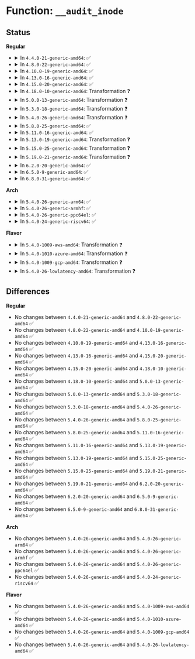 # Function: <code>__audit_inode</code>

## Status
<b>Regular</b>
<ul>
<li>
<details>
<summary>In <code>4.4.0-21-generic-amd64</code>: ✅</summary>

```c
void __audit_inode(struct filename * name, const struct dentry * dentry, unsigned int flags)
```

```json
{
  "name": "__audit_inode",
  "collision_type": "Unique Global",
  "inline_type": "No",
  "funcs": [
    {
      "addr": 18446744071580060208,
      "name": "__audit_inode",
      "external": true,
      "loc": "kernel/auditsc.c:1753",
      "file": "kernel/auditsc.c",
      "inline": "seen, unknown",
      "caller_inline": [],
      "caller_func": [
        "kernel/auditsc.c:__audit_file",
        "fs/namei.c:path_openat",
        "fs/namei.c:path_openat",
        "fs/namei.c:path_openat",
        "fs/namei.c:path_openat",
        "fs/namei.c:path_openat",
        "fs/namei.c:filename_parentat",
        "fs/namei.c:filename_lookup",
        "fs/namei.c:filename_mountpoint",
        "ipc/mqueue.c:SyS_mq_open",
        "ipc/mqueue.c:SyS_mq_open",
        "ipc/mqueue.c:SyS_mq_open",
        "ipc/mqueue.c:SyS_mq_unlink"
      ]
    }
  ],
  "symbols": [
    {
      "addr": 18446744071580060208,
      "name": "__audit_inode",
      "section": ".text",
      "bind": "STB_GLOBAL",
      "size": 789
    }
  ]
}
```
</details>
</li>
<li>
<details>
<summary>In <code>4.8.0-22-generic-amd64</code>: ✅</summary>

```c
void __audit_inode(struct filename * name, const struct dentry * dentry, unsigned int flags)
```

```json
{
  "name": "__audit_inode",
  "collision_type": "Unique Global",
  "inline_type": "No",
  "funcs": [
    {
      "addr": 18446744071580093376,
      "name": "__audit_inode",
      "external": true,
      "loc": "kernel/auditsc.c:1752",
      "file": "kernel/auditsc.c",
      "inline": "seen, unknown",
      "caller_inline": [],
      "caller_func": [
        "kernel/auditsc.c:__audit_file",
        "fs/namei.c:path_openat",
        "fs/namei.c:path_openat",
        "fs/namei.c:path_openat",
        "fs/namei.c:path_openat",
        "fs/namei.c:path_openat",
        "fs/namei.c:path_openat",
        "fs/namei.c:filename_mountpoint",
        "fs/namei.c:filename_parentat",
        "fs/namei.c:filename_lookup",
        "ipc/mqueue.c:SyS_mq_unlink",
        "ipc/mqueue.c:SyS_mq_open",
        "ipc/mqueue.c:SyS_mq_open",
        "ipc/mqueue.c:SyS_mq_open"
      ]
    }
  ],
  "symbols": [
    {
      "addr": 18446744071580093376,
      "name": "__audit_inode",
      "section": ".text",
      "bind": "STB_GLOBAL",
      "size": 793
    }
  ]
}
```
</details>
</li>
<li>
<details>
<summary>In <code>4.10.0-19-generic-amd64</code>: ✅</summary>

```c
void __audit_inode(struct filename * name, const struct dentry * dentry, unsigned int flags)
```

```json
{
  "name": "__audit_inode",
  "collision_type": "Unique Global",
  "inline_type": "No",
  "funcs": [
    {
      "addr": 18446744071580133680,
      "name": "__audit_inode",
      "external": true,
      "loc": "kernel/auditsc.c:1757",
      "file": "kernel/auditsc.c",
      "inline": "seen, unknown",
      "caller_inline": [],
      "caller_func": [
        "kernel/auditsc.c:__audit_file",
        "fs/namei.c:path_openat",
        "fs/namei.c:path_openat",
        "fs/namei.c:path_openat",
        "fs/namei.c:path_openat",
        "fs/namei.c:path_openat",
        "fs/namei.c:path_openat",
        "fs/namei.c:filename_mountpoint",
        "fs/namei.c:filename_parentat",
        "fs/namei.c:filename_lookup",
        "ipc/mqueue.c:SyS_mq_unlink",
        "ipc/mqueue.c:SyS_mq_open",
        "ipc/mqueue.c:SyS_mq_open",
        "ipc/mqueue.c:SyS_mq_open"
      ]
    }
  ],
  "symbols": [
    {
      "addr": 18446744071580133680,
      "name": "__audit_inode",
      "section": ".text",
      "bind": "STB_GLOBAL",
      "size": 793
    }
  ]
}
```
</details>
</li>
<li>
<details>
<summary>In <code>4.13.0-16-generic-amd64</code>: ✅</summary>

```c
void __audit_inode(struct filename * name, const struct dentry * dentry, unsigned int flags)
```

```json
{
  "name": "__audit_inode",
  "collision_type": "Unique Global",
  "inline_type": "No",
  "funcs": [
    {
      "addr": 18446744071580139376,
      "name": "__audit_inode",
      "external": true,
      "loc": "kernel/auditsc.c:1766",
      "file": "kernel/auditsc.c",
      "inline": "seen, unknown",
      "caller_inline": [],
      "caller_func": [
        "kernel/auditsc.c:__audit_file",
        "fs/namei.c:path_openat",
        "fs/namei.c:path_openat",
        "fs/namei.c:path_openat",
        "fs/namei.c:path_openat",
        "fs/namei.c:path_openat",
        "fs/namei.c:path_openat",
        "fs/namei.c:filename_mountpoint",
        "fs/namei.c:filename_parentat",
        "fs/namei.c:filename_lookup",
        "ipc/mqueue.c:SyS_mq_unlink",
        "ipc/mqueue.c:do_mq_open",
        "ipc/mqueue.c:do_mq_open",
        "ipc/mqueue.c:do_mq_open"
      ]
    }
  ],
  "symbols": [
    {
      "addr": 18446744071580139376,
      "name": "__audit_inode",
      "section": ".text",
      "bind": "STB_GLOBAL",
      "size": 737
    }
  ]
}
```
</details>
</li>
<li>
<details>
<summary>In <code>4.15.0-20-generic-amd64</code>: ✅</summary>

```c
void __audit_inode(struct filename * name, const struct dentry * dentry, unsigned int flags)
```

```json
{
  "name": "__audit_inode",
  "collision_type": "Unique Global",
  "inline_type": "No",
  "funcs": [
    {
      "addr": 18446744071580191984,
      "name": "__audit_inode",
      "external": true,
      "loc": "kernel/auditsc.c:1766",
      "file": "kernel/auditsc.c",
      "inline": "seen, unknown",
      "caller_inline": [],
      "caller_func": [
        "kernel/auditsc.c:__audit_file",
        "fs/namei.c:path_openat",
        "fs/namei.c:path_openat",
        "fs/namei.c:path_openat",
        "fs/namei.c:path_openat",
        "fs/namei.c:path_openat",
        "fs/namei.c:path_openat",
        "fs/namei.c:filename_mountpoint",
        "fs/namei.c:filename_parentat",
        "fs/namei.c:filename_lookup",
        "ipc/mqueue.c:SyS_mq_unlink",
        "ipc/mqueue.c:do_mq_open",
        "ipc/mqueue.c:do_mq_open",
        "ipc/mqueue.c:do_mq_open"
      ]
    }
  ],
  "symbols": [
    {
      "addr": 18446744071580191984,
      "name": "__audit_inode",
      "section": ".text",
      "bind": "STB_GLOBAL",
      "size": 737
    }
  ]
}
```
</details>
</li>
<li>
<details>
<summary>In <code>4.18.0-10-generic-amd64</code>: Transformation ❓</summary>

```c
void __audit_inode(struct filename * name, const struct dentry * dentry, unsigned int flags)
```

```json
{
  "name": "__audit_inode",
  "collision_type": "Unique Global",
  "inline_type": "No",
  "funcs": [
    {
      "addr": 0,
      "name": "__audit_inode",
      "external": true,
      "loc": "kernel/auditsc.c:1773",
      "file": "kernel/auditsc.c",
      "inline": "seen, unknown",
      "caller_inline": [],
      "caller_func": [
        "kernel/auditsc.c:__audit_file",
        "fs/namei.c:path_openat",
        "fs/namei.c:path_openat",
        "fs/namei.c:path_openat",
        "fs/namei.c:path_openat",
        "fs/namei.c:path_openat",
        "fs/namei.c:path_openat",
        "fs/namei.c:trailing_symlink",
        "ipc/mqueue.c:__ia32_sys_mq_unlink",
        "ipc/mqueue.c:__x64_sys_mq_unlink",
        "ipc/mqueue.c:do_mq_open",
        "ipc/mqueue.c:do_mq_open"
      ]
    }
  ],
  "symbols": [
    {
      "addr": 18446744071580256080,
      "name": "__audit_inode.cold.20",
      "section": ".text",
      "bind": "STB_LOCAL",
      "size": 59
    },
    {
      "addr": 18446744071580251840,
      "name": "__audit_inode",
      "section": ".text",
      "bind": "STB_GLOBAL",
      "size": 694
    }
  ]
}
```
</details>
</li>
<li>
<details>
<summary>In <code>5.0.0-13-generic-amd64</code>: Transformation ❓</summary>

```c
void __audit_inode(struct filename * name, const struct dentry * dentry, unsigned int flags)
```

```json
{
  "name": "__audit_inode",
  "collision_type": "Unique Global",
  "inline_type": "No",
  "funcs": [
    {
      "addr": 0,
      "name": "__audit_inode",
      "external": true,
      "loc": "kernel/auditsc.c:1759",
      "file": "kernel/auditsc.c",
      "inline": "seen, unknown",
      "caller_inline": [],
      "caller_func": [
        "kernel/auditsc.c:__audit_file",
        "fs/namei.c:path_openat",
        "fs/namei.c:path_openat",
        "fs/namei.c:path_openat",
        "fs/namei.c:path_openat",
        "fs/namei.c:path_openat",
        "fs/namei.c:path_openat",
        "fs/namei.c:trailing_symlink",
        "ipc/mqueue.c:__ia32_sys_mq_unlink",
        "ipc/mqueue.c:__x64_sys_mq_unlink",
        "ipc/mqueue.c:do_mq_open",
        "ipc/mqueue.c:do_mq_open"
      ]
    }
  ],
  "symbols": [
    {
      "addr": 18446744071580309311,
      "name": "__audit_inode.cold.22",
      "section": ".text",
      "bind": "STB_LOCAL",
      "size": 59
    },
    {
      "addr": 18446744071580305088,
      "name": "__audit_inode",
      "section": ".text",
      "bind": "STB_GLOBAL",
      "size": 694
    }
  ]
}
```
</details>
</li>
<li>
<details>
<summary>In <code>5.3.0-18-generic-amd64</code>: Transformation ❓</summary>

```c
void __audit_inode(struct filename * name, const struct dentry * dentry, unsigned int flags)
```

```json
{
  "name": "__audit_inode",
  "collision_type": "Unique Global",
  "inline_type": "No",
  "funcs": [
    {
      "addr": 0,
      "name": "__audit_inode",
      "external": true,
      "loc": "kernel/auditsc.c:1944",
      "file": "kernel/auditsc.c",
      "inline": "seen, unknown",
      "caller_inline": [],
      "caller_func": [
        "kernel/auditsc.c:__audit_file",
        "fs/namei.c:path_openat",
        "fs/namei.c:path_openat",
        "fs/namei.c:do_last",
        "fs/namei.c:do_last",
        "fs/namei.c:do_last",
        "fs/namei.c:do_last",
        "fs/namei.c:filename_mountpoint",
        "fs/namei.c:filename_lookup",
        "fs/namei.c:trailing_symlink",
        "ipc/mqueue.c:__ia32_sys_mq_unlink",
        "ipc/mqueue.c:__x64_sys_mq_unlink",
        "ipc/mqueue.c:do_mq_open",
        "ipc/mqueue.c:do_mq_open"
      ]
    }
  ],
  "symbols": [
    {
      "addr": 18446744071580361376,
      "name": "__audit_inode.cold",
      "section": ".text",
      "bind": "STB_LOCAL",
      "size": 59
    },
    {
      "addr": 18446744071580357424,
      "name": "__audit_inode",
      "section": ".text",
      "bind": "STB_GLOBAL",
      "size": 807
    }
  ]
}
```
</details>
</li>
<li>
<details>
<summary>In <code>5.4.0-26-generic-amd64</code>: Transformation ❓</summary>

```c
void __audit_inode(struct filename * name, const struct dentry * dentry, unsigned int flags)
```

```json
{
  "name": "__audit_inode",
  "collision_type": "Unique Global",
  "inline_type": "No",
  "funcs": [
    {
      "addr": 0,
      "name": "__audit_inode",
      "external": true,
      "loc": "kernel/auditsc.c:1944",
      "file": "kernel/auditsc.c",
      "inline": "seen, unknown",
      "caller_inline": [],
      "caller_func": [
        "kernel/auditsc.c:__audit_file",
        "fs/namei.c:path_openat",
        "fs/namei.c:path_openat",
        "fs/namei.c:do_last",
        "fs/namei.c:do_last",
        "fs/namei.c:do_last",
        "fs/namei.c:do_last",
        "fs/namei.c:filename_mountpoint",
        "fs/namei.c:filename_lookup",
        "fs/namei.c:trailing_symlink",
        "ipc/mqueue.c:__ia32_sys_mq_unlink",
        "ipc/mqueue.c:__x64_sys_mq_unlink",
        "ipc/mqueue.c:do_mq_open",
        "ipc/mqueue.c:do_mq_open"
      ]
    }
  ],
  "symbols": [
    {
      "addr": 18446744071580410192,
      "name": "__audit_inode.cold",
      "section": ".text",
      "bind": "STB_LOCAL",
      "size": 59
    },
    {
      "addr": 18446744071580406192,
      "name": "__audit_inode",
      "section": ".text",
      "bind": "STB_GLOBAL",
      "size": 807
    }
  ]
}
```
</details>
</li>
<li>
<details>
<summary>In <code>5.8.0-25-generic-amd64</code>: ✅</summary>

```c
void __audit_inode(struct filename * name, const struct dentry * dentry, unsigned int flags)
```

```json
{
  "name": "__audit_inode",
  "collision_type": "Unique Global",
  "inline_type": "No",
  "funcs": [
    {
      "addr": 18446744071580484880,
      "name": "__audit_inode",
      "external": true,
      "loc": "kernel/auditsc.c:1975",
      "file": "kernel/auditsc.c",
      "inline": "seen, unknown",
      "caller_inline": [],
      "caller_func": [
        "kernel/auditsc.c:__audit_file",
        "fs/namei.c:path_openat",
        "fs/namei.c:do_tmpfile",
        "fs/namei.c:do_open",
        "fs/namei.c:open_last_lookups",
        "fs/namei.c:filename_parentat",
        "fs/namei.c:filename_lookup",
        "fs/namei.c:pick_link",
        "ipc/mqueue.c:__do_sys_mq_unlink",
        "ipc/mqueue.c:do_mq_open",
        "ipc/mqueue.c:do_mq_open"
      ]
    }
  ],
  "symbols": [
    {
      "addr": 18446744071580484880,
      "name": "__audit_inode",
      "section": ".text",
      "bind": "STB_GLOBAL",
      "size": 535
    }
  ]
}
```
</details>
</li>
<li>
<details>
<summary>In <code>5.11.0-16-generic-amd64</code>: ✅</summary>

```c
void __audit_inode(struct filename * name, const struct dentry * dentry, unsigned int flags)
```

```json
{
  "name": "__audit_inode",
  "collision_type": "Unique Global",
  "inline_type": "No",
  "funcs": [
    {
      "addr": 18446744071580473136,
      "name": "__audit_inode",
      "external": true,
      "loc": "kernel/auditsc.c:1992",
      "file": "kernel/auditsc.c",
      "inline": "seen, unknown",
      "caller_inline": [],
      "caller_func": [
        "kernel/auditsc.c:__audit_file",
        "fs/namei.c:path_openat",
        "fs/namei.c:do_tmpfile",
        "fs/namei.c:do_open",
        "fs/namei.c:open_last_lookups",
        "fs/namei.c:filename_parentat",
        "fs/namei.c:filename_lookup",
        "fs/namei.c:pick_link",
        "ipc/mqueue.c:__do_sys_mq_unlink",
        "ipc/mqueue.c:do_mq_open",
        "ipc/mqueue.c:do_mq_open"
      ]
    }
  ],
  "symbols": [
    {
      "addr": 18446744071580473136,
      "name": "__audit_inode",
      "section": ".text",
      "bind": "STB_GLOBAL",
      "size": 540
    }
  ]
}
```
</details>
</li>
<li>
<details>
<summary>In <code>5.13.0-19-generic-amd64</code>: Transformation ❓</summary>

```c
void __audit_inode(struct filename * name, const struct dentry * dentry, unsigned int flags)
```

```json
{
  "name": "__audit_inode",
  "collision_type": "Unique Global",
  "inline_type": "No",
  "funcs": [
    {
      "addr": 0,
      "name": "__audit_inode",
      "external": true,
      "loc": "kernel/auditsc.c:1989",
      "file": "kernel/auditsc.c",
      "inline": "seen, unknown",
      "caller_inline": [],
      "caller_func": [
        "kernel/auditsc.c:__audit_file",
        "fs/namei.c:path_openat",
        "fs/namei.c:path_openat",
        "fs/namei.c:do_open",
        "fs/namei.c:open_last_lookups",
        "fs/namei.c:filename_parentat",
        "fs/namei.c:filename_lookup",
        "fs/namei.c:pick_link",
        "ipc/mqueue.c:__do_sys_mq_unlink",
        "ipc/mqueue.c:do_mq_open",
        "ipc/mqueue.c:do_mq_open"
      ]
    }
  ],
  "symbols": [
    {
      "addr": 18446744071591258152,
      "name": "__audit_inode.cold",
      "section": ".text",
      "bind": "STB_LOCAL",
      "size": 59
    },
    {
      "addr": 18446744071580476784,
      "name": "__audit_inode",
      "section": ".text",
      "bind": "STB_GLOBAL",
      "size": 835
    }
  ]
}
```
</details>
</li>
<li>
<details>
<summary>In <code>5.15.0-25-generic-amd64</code>: Transformation ❓</summary>

```c
void __audit_inode(struct filename * name, const struct dentry * dentry, unsigned int flags)
```

```json
{
  "name": "__audit_inode",
  "collision_type": "Unique Global",
  "inline_type": "No",
  "funcs": [
    {
      "addr": 0,
      "name": "__audit_inode",
      "external": true,
      "loc": "kernel/auditsc.c:2002",
      "file": "kernel/auditsc.c",
      "inline": "seen, unknown",
      "caller_inline": [],
      "caller_func": [
        "kernel/auditsc.c:__audit_file",
        "fs/namei.c:path_openat",
        "fs/namei.c:path_openat",
        "fs/namei.c:do_open",
        "fs/namei.c:open_last_lookups",
        "fs/namei.c:filename_parentat",
        "fs/namei.c:filename_lookup",
        "fs/namei.c:pick_link",
        "ipc/mqueue.c:__do_sys_mq_unlink",
        "ipc/mqueue.c:do_mq_open",
        "ipc/mqueue.c:do_mq_open"
      ]
    }
  ],
  "symbols": [
    {
      "addr": 18446744071592162970,
      "name": "__audit_inode.cold",
      "section": ".text",
      "bind": "STB_LOCAL",
      "size": 59
    },
    {
      "addr": 18446744071580644224,
      "name": "__audit_inode",
      "section": ".text",
      "bind": "STB_GLOBAL",
      "size": 835
    }
  ]
}
```
</details>
</li>
<li>
<details>
<summary>In <code>5.19.0-21-generic-amd64</code>: Transformation ❓</summary>

```c
void __audit_inode(struct filename * name, const struct dentry * dentry, unsigned int flags)
```

```json
{
  "name": "__audit_inode",
  "collision_type": "Unique Global",
  "inline_type": "No",
  "funcs": [
    {
      "addr": 0,
      "name": "__audit_inode",
      "external": true,
      "loc": "kernel/auditsc.c:2293",
      "file": "kernel/auditsc.c",
      "inline": "seen, unknown",
      "caller_inline": [],
      "caller_func": [
        "kernel/auditsc.c:__audit_file",
        "fs/namei.c:path_openat",
        "fs/namei.c:path_openat",
        "fs/namei.c:do_open",
        "fs/namei.c:open_last_lookups",
        "fs/namei.c:filename_parentat",
        "fs/namei.c:filename_lookup",
        "fs/namei.c:pick_link",
        "ipc/mqueue.c:__do_sys_mq_unlink",
        "ipc/mqueue.c:do_mq_open",
        "ipc/mqueue.c:do_mq_open"
      ]
    }
  ],
  "symbols": [
    {
      "addr": 18446744071593936007,
      "name": "__audit_inode.cold",
      "section": ".text",
      "bind": "STB_LOCAL",
      "size": 59
    },
    {
      "addr": 18446744071580852448,
      "name": "__audit_inode",
      "section": ".text",
      "bind": "STB_GLOBAL",
      "size": 965
    }
  ]
}
```
</details>
</li>
<li>
<details>
<summary>In <code>6.2.0-20-generic-amd64</code>: ✅</summary>

```c
void __audit_inode(struct filename * name, const struct dentry * dentry, unsigned int flags)
```

```json
{
  "name": "__audit_inode",
  "collision_type": "Unique Global",
  "inline_type": "No",
  "funcs": [
    {
      "addr": 18446744071581139648,
      "name": "__audit_inode",
      "external": true,
      "loc": "kernel/auditsc.c:2271",
      "file": "kernel/auditsc.c",
      "inline": "seen, unknown",
      "caller_inline": [],
      "caller_func": [
        "kernel/auditsc.c:__audit_file",
        "fs/namei.c:path_openat",
        "fs/namei.c:path_openat",
        "fs/namei.c:do_open",
        "fs/namei.c:open_last_lookups",
        "fs/namei.c:filename_parentat",
        "fs/namei.c:filename_lookup",
        "fs/namei.c:pick_link",
        "ipc/mqueue.c:__do_sys_mq_unlink",
        "ipc/mqueue.c:do_mq_open",
        "ipc/mqueue.c:do_mq_open"
      ]
    }
  ],
  "symbols": [
    {
      "addr": 18446744071581139648,
      "name": "__audit_inode",
      "section": ".text",
      "bind": "STB_GLOBAL",
      "size": 1021
    }
  ]
}
```
</details>
</li>
<li>
<details>
<summary>In <code>6.5.0-9-generic-amd64</code>: ✅</summary>

```c
void __audit_inode(struct filename * name, const struct dentry * dentry, unsigned int flags)
```

```json
{
  "name": "__audit_inode",
  "collision_type": "Unique Global",
  "inline_type": "No",
  "funcs": [
    {
      "addr": 18446744071581232560,
      "name": "__audit_inode",
      "external": true,
      "loc": "kernel/auditsc.c:2268",
      "file": "kernel/auditsc.c",
      "inline": "seen, unknown",
      "caller_inline": [],
      "caller_func": [
        "kernel/auditsc.c:__audit_file",
        "fs/namei.c:path_openat",
        "fs/namei.c:path_openat",
        "fs/namei.c:do_open",
        "fs/namei.c:open_last_lookups",
        "fs/namei.c:__filename_parentat",
        "fs/namei.c:filename_lookup",
        "fs/namei.c:pick_link",
        "ipc/mqueue.c:__do_sys_mq_unlink",
        "ipc/mqueue.c:do_mq_open",
        "ipc/mqueue.c:do_mq_open"
      ]
    }
  ],
  "symbols": [
    {
      "addr": 18446744071581232560,
      "name": "__audit_inode",
      "section": ".text",
      "bind": "STB_GLOBAL",
      "size": 1137
    }
  ]
}
```
</details>
</li>
<li>
<details>
<summary>In <code>6.8.0-31-generic-amd64</code>: ✅</summary>

```c
void __audit_inode(struct filename * name, const struct dentry * dentry, unsigned int flags)
```

```json
{
  "name": "__audit_inode",
  "collision_type": "Unique Global",
  "inline_type": "No",
  "funcs": [
    {
      "addr": 18446744071581338720,
      "name": "__audit_inode",
      "external": true,
      "loc": "kernel/auditsc.c:2263",
      "file": "kernel/auditsc.c",
      "inline": "seen, unknown",
      "caller_inline": [],
      "caller_func": [
        "kernel/auditsc.c:__audit_file",
        "fs/namei.c:path_openat",
        "fs/namei.c:path_openat",
        "fs/namei.c:do_open",
        "fs/namei.c:open_last_lookups",
        "fs/namei.c:__filename_parentat",
        "fs/namei.c:filename_lookup",
        "fs/namei.c:pick_link",
        "ipc/mqueue.c:__do_sys_mq_unlink",
        "ipc/mqueue.c:do_mq_open",
        "ipc/mqueue.c:do_mq_open"
      ]
    }
  ],
  "symbols": [
    {
      "addr": 18446744071581338720,
      "name": "__audit_inode",
      "section": ".text",
      "bind": "STB_GLOBAL",
      "size": 1083
    }
  ]
}
```
</details>
</li>
</ul>
<b>Arch</b>
<ul>
<li>
<details>
<summary>In <code>5.4.0-26-generic-arm64</code>: ✅</summary>

```c
void __audit_inode(struct filename * name, const struct dentry * dentry, unsigned int flags)
```

```json
{
  "name": "__audit_inode",
  "collision_type": "Unique Global",
  "inline_type": "No",
  "funcs": [
    {
      "addr": 18446603336491671576,
      "name": "__audit_inode",
      "external": true,
      "loc": "kernel/auditsc.c:1944",
      "file": "kernel/auditsc.c",
      "inline": "seen, unknown",
      "caller_inline": [],
      "caller_func": [
        "kernel/auditsc.c:__audit_file",
        "fs/namei.c:path_openat",
        "fs/namei.c:path_openat",
        "fs/namei.c:do_last",
        "fs/namei.c:do_last",
        "fs/namei.c:do_last",
        "fs/namei.c:do_last",
        "fs/namei.c:filename_mountpoint",
        "fs/namei.c:filename_lookup",
        "fs/namei.c:trailing_symlink",
        "ipc/mqueue.c:__arm64_sys_mq_unlink",
        "ipc/mqueue.c:do_mq_open",
        "ipc/mqueue.c:do_mq_open"
      ]
    }
  ],
  "symbols": [
    {
      "addr": 18446603336491671576,
      "name": "__audit_inode",
      "section": ".text",
      "bind": "STB_GLOBAL",
      "size": 920
    }
  ]
}
```
</details>
</li>
<li>
<details>
<summary>In <code>5.4.0-26-generic-armhf</code>: ✅</summary>

```c
void __audit_inode(struct filename * name, const struct dentry * dentry, unsigned int flags)
```

```json
{
  "name": "__audit_inode",
  "collision_type": "Unique Global",
  "inline_type": "No",
  "funcs": [
    {
      "addr": 3225625836,
      "name": "__audit_inode",
      "external": true,
      "loc": "kernel/auditsc.c:1944",
      "file": "kernel/auditsc.c",
      "inline": "seen, unknown",
      "caller_inline": [],
      "caller_func": [
        "kernel/auditsc.c:__audit_file",
        "fs/namei.c:path_openat",
        "fs/namei.c:path_openat",
        "fs/namei.c:do_last",
        "fs/namei.c:do_last",
        "fs/namei.c:do_last",
        "fs/namei.c:do_last",
        "fs/namei.c:filename_mountpoint",
        "fs/namei.c:filename_parentat",
        "fs/namei.c:filename_lookup",
        "fs/namei.c:trailing_symlink",
        "ipc/mqueue.c:__se_sys_mq_unlink",
        "ipc/mqueue.c:__se_sys_mq_open",
        "ipc/mqueue.c:__se_sys_mq_open"
      ]
    }
  ],
  "symbols": [
    {
      "addr": 3225625836,
      "name": "__audit_inode",
      "section": ".text",
      "bind": "STB_GLOBAL",
      "size": 1008
    }
  ]
}
```
</details>
</li>
<li>
<details>
<summary>In <code>5.4.0-26-generic-ppc64el</code>: ✅</summary>

```c
void __audit_inode(struct filename * name, const struct dentry * dentry, unsigned int flags)
```

```json
{
  "name": "__audit_inode",
  "collision_type": "Unique Global",
  "inline_type": "No",
  "funcs": [
    {
      "addr": 13835058055284680032,
      "name": "__audit_inode",
      "external": true,
      "loc": "kernel/auditsc.c:1944",
      "file": "kernel/auditsc.c",
      "inline": "seen, unknown",
      "caller_inline": [],
      "caller_func": [
        "kernel/auditsc.c:__audit_file",
        "fs/namei.c:path_openat",
        "fs/namei.c:path_openat",
        "fs/namei.c:do_last",
        "fs/namei.c:do_last",
        "fs/namei.c:do_last",
        "fs/namei.c:do_last",
        "fs/namei.c:filename_mountpoint",
        "fs/namei.c:filename_lookup",
        "fs/namei.c:trailing_symlink",
        "ipc/mqueue.c:__se_sys_mq_unlink",
        "ipc/mqueue.c:do_mq_open",
        "ipc/mqueue.c:do_mq_open"
      ]
    }
  ],
  "symbols": [
    {
      "addr": 13835058055284680032,
      "name": "__audit_inode",
      "section": ".text",
      "bind": "STB_GLOBAL",
      "size": 1544
    }
  ]
}
```
</details>
</li>
<li>
<details>
<summary>In <code>5.4.0-24-generic-riscv64</code>: ✅</summary>

```c
void __audit_inode(struct filename * name, const struct dentry * dentry, unsigned int flags)
```

```json
{
  "name": "__audit_inode",
  "collision_type": "Unique Global",
  "inline_type": "No",
  "funcs": [
    {
      "addr": 18446743936272062474,
      "name": "__audit_inode",
      "external": true,
      "loc": "kernel/auditsc.c:1944",
      "file": "kernel/auditsc.c",
      "inline": "seen, unknown",
      "caller_inline": [],
      "caller_func": [
        "kernel/auditsc.c:__audit_file",
        "fs/namei.c:path_openat",
        "fs/namei.c:path_openat",
        "fs/namei.c:do_last",
        "fs/namei.c:do_last",
        "fs/namei.c:do_last",
        "fs/namei.c:do_last",
        "fs/namei.c:filename_mountpoint",
        "fs/namei.c:filename_parentat",
        "fs/namei.c:filename_lookup",
        "fs/namei.c:trailing_symlink",
        "ipc/mqueue.c:__se_sys_mq_unlink",
        "ipc/mqueue.c:__se_sys_mq_open",
        "ipc/mqueue.c:__se_sys_mq_open"
      ]
    }
  ],
  "symbols": [
    {
      "addr": 18446743936272062474,
      "name": "__audit_inode",
      "section": ".text",
      "bind": "STB_GLOBAL",
      "size": 700
    }
  ]
}
```
</details>
</li>
</ul>
<b>Flavor</b>
<ul>
<li>
<details>
<summary>In <code>5.4.0-1009-aws-amd64</code>: Transformation ❓</summary>

```c
void __audit_inode(struct filename * name, const struct dentry * dentry, unsigned int flags)
```

```json
{
  "name": "__audit_inode",
  "collision_type": "Unique Global",
  "inline_type": "No",
  "funcs": [
    {
      "addr": 0,
      "name": "__audit_inode",
      "external": true,
      "loc": "kernel/auditsc.c:1944",
      "file": "kernel/auditsc.c",
      "inline": "seen, unknown",
      "caller_inline": [],
      "caller_func": [
        "kernel/auditsc.c:__audit_file",
        "fs/namei.c:path_openat",
        "fs/namei.c:path_openat",
        "fs/namei.c:do_last",
        "fs/namei.c:do_last",
        "fs/namei.c:do_last",
        "fs/namei.c:do_last",
        "fs/namei.c:filename_mountpoint",
        "fs/namei.c:filename_lookup",
        "fs/namei.c:trailing_symlink",
        "ipc/mqueue.c:__ia32_sys_mq_unlink",
        "ipc/mqueue.c:__x64_sys_mq_unlink",
        "ipc/mqueue.c:do_mq_open",
        "ipc/mqueue.c:do_mq_open"
      ]
    }
  ],
  "symbols": [
    {
      "addr": 18446744071580378992,
      "name": "__audit_inode.cold",
      "section": ".text",
      "bind": "STB_LOCAL",
      "size": 59
    },
    {
      "addr": 18446744071580374992,
      "name": "__audit_inode",
      "section": ".text",
      "bind": "STB_GLOBAL",
      "size": 807
    }
  ]
}
```
</details>
</li>
<li>
<details>
<summary>In <code>5.4.0-1010-azure-amd64</code>: Transformation ❓</summary>

```c
void __audit_inode(struct filename * name, const struct dentry * dentry, unsigned int flags)
```

```json
{
  "name": "__audit_inode",
  "collision_type": "Unique Global",
  "inline_type": "No",
  "funcs": [
    {
      "addr": 0,
      "name": "__audit_inode",
      "external": true,
      "loc": "kernel/auditsc.c:1944",
      "file": "kernel/auditsc.c",
      "inline": "seen, unknown",
      "caller_inline": [],
      "caller_func": [
        "kernel/auditsc.c:__audit_file",
        "fs/namei.c:path_openat",
        "fs/namei.c:path_openat",
        "fs/namei.c:do_last",
        "fs/namei.c:do_last",
        "fs/namei.c:do_last",
        "fs/namei.c:do_last",
        "fs/namei.c:filename_mountpoint",
        "fs/namei.c:filename_lookup",
        "fs/namei.c:trailing_symlink",
        "ipc/mqueue.c:__ia32_sys_mq_unlink",
        "ipc/mqueue.c:__x64_sys_mq_unlink",
        "ipc/mqueue.c:do_mq_open",
        "ipc/mqueue.c:do_mq_open"
      ]
    }
  ],
  "symbols": [
    {
      "addr": 18446744071580326160,
      "name": "__audit_inode.cold",
      "section": ".text",
      "bind": "STB_LOCAL",
      "size": 59
    },
    {
      "addr": 18446744071580322160,
      "name": "__audit_inode",
      "section": ".text",
      "bind": "STB_GLOBAL",
      "size": 807
    }
  ]
}
```
</details>
</li>
<li>
<details>
<summary>In <code>5.4.0-1009-gcp-amd64</code>: Transformation ❓</summary>

```c
void __audit_inode(struct filename * name, const struct dentry * dentry, unsigned int flags)
```

```json
{
  "name": "__audit_inode",
  "collision_type": "Unique Global",
  "inline_type": "No",
  "funcs": [
    {
      "addr": 0,
      "name": "__audit_inode",
      "external": true,
      "loc": "kernel/auditsc.c:1944",
      "file": "kernel/auditsc.c",
      "inline": "seen, unknown",
      "caller_inline": [],
      "caller_func": [
        "kernel/auditsc.c:__audit_file",
        "fs/namei.c:path_openat",
        "fs/namei.c:path_openat",
        "fs/namei.c:do_last",
        "fs/namei.c:do_last",
        "fs/namei.c:do_last",
        "fs/namei.c:do_last",
        "fs/namei.c:filename_mountpoint",
        "fs/namei.c:filename_lookup",
        "fs/namei.c:trailing_symlink",
        "ipc/mqueue.c:__ia32_sys_mq_unlink",
        "ipc/mqueue.c:__x64_sys_mq_unlink",
        "ipc/mqueue.c:do_mq_open",
        "ipc/mqueue.c:do_mq_open"
      ]
    }
  ],
  "symbols": [
    {
      "addr": 18446744071580370240,
      "name": "__audit_inode.cold",
      "section": ".text",
      "bind": "STB_LOCAL",
      "size": 59
    },
    {
      "addr": 18446744071580366240,
      "name": "__audit_inode",
      "section": ".text",
      "bind": "STB_GLOBAL",
      "size": 807
    }
  ]
}
```
</details>
</li>
<li>
<details>
<summary>In <code>5.4.0-26-lowlatency-amd64</code>: Transformation ❓</summary>

```c
void __audit_inode(struct filename * name, const struct dentry * dentry, unsigned int flags)
```

```json
{
  "name": "__audit_inode",
  "collision_type": "Unique Global",
  "inline_type": "No",
  "funcs": [
    {
      "addr": 0,
      "name": "__audit_inode",
      "external": true,
      "loc": "kernel/auditsc.c:1944",
      "file": "kernel/auditsc.c",
      "inline": "seen, unknown",
      "caller_inline": [],
      "caller_func": [
        "kernel/auditsc.c:__audit_file",
        "fs/namei.c:path_openat",
        "fs/namei.c:path_openat",
        "fs/namei.c:do_last",
        "fs/namei.c:do_last",
        "fs/namei.c:do_last",
        "fs/namei.c:do_last",
        "fs/namei.c:filename_mountpoint",
        "fs/namei.c:filename_lookup",
        "fs/namei.c:trailing_symlink",
        "ipc/mqueue.c:__ia32_sys_mq_unlink",
        "ipc/mqueue.c:__x64_sys_mq_unlink",
        "ipc/mqueue.c:do_mq_open",
        "ipc/mqueue.c:do_mq_open"
      ]
    }
  ],
  "symbols": [
    {
      "addr": 18446744071580425760,
      "name": "__audit_inode.cold",
      "section": ".text",
      "bind": "STB_LOCAL",
      "size": 57
    },
    {
      "addr": 18446744071580421632,
      "name": "__audit_inode",
      "section": ".text",
      "bind": "STB_GLOBAL",
      "size": 900
    }
  ]
}
```
</details>
</li>
</ul>

## Differences
<b>Regular</b>
<ul>
<li>
No changes between <code>4.4.0-21-generic-amd64</code> and <code>4.8.0-22-generic-amd64</code> ✅
</li>
<li>
No changes between <code>4.8.0-22-generic-amd64</code> and <code>4.10.0-19-generic-amd64</code> ✅
</li>
<li>
No changes between <code>4.10.0-19-generic-amd64</code> and <code>4.13.0-16-generic-amd64</code> ✅
</li>
<li>
No changes between <code>4.13.0-16-generic-amd64</code> and <code>4.15.0-20-generic-amd64</code> ✅
</li>
<li>
No changes between <code>4.15.0-20-generic-amd64</code> and <code>4.18.0-10-generic-amd64</code> ✅
</li>
<li>
No changes between <code>4.18.0-10-generic-amd64</code> and <code>5.0.0-13-generic-amd64</code> ✅
</li>
<li>
No changes between <code>5.0.0-13-generic-amd64</code> and <code>5.3.0-18-generic-amd64</code> ✅
</li>
<li>
No changes between <code>5.3.0-18-generic-amd64</code> and <code>5.4.0-26-generic-amd64</code> ✅
</li>
<li>
No changes between <code>5.4.0-26-generic-amd64</code> and <code>5.8.0-25-generic-amd64</code> ✅
</li>
<li>
No changes between <code>5.8.0-25-generic-amd64</code> and <code>5.11.0-16-generic-amd64</code> ✅
</li>
<li>
No changes between <code>5.11.0-16-generic-amd64</code> and <code>5.13.0-19-generic-amd64</code> ✅
</li>
<li>
No changes between <code>5.13.0-19-generic-amd64</code> and <code>5.15.0-25-generic-amd64</code> ✅
</li>
<li>
No changes between <code>5.15.0-25-generic-amd64</code> and <code>5.19.0-21-generic-amd64</code> ✅
</li>
<li>
No changes between <code>5.19.0-21-generic-amd64</code> and <code>6.2.0-20-generic-amd64</code> ✅
</li>
<li>
No changes between <code>6.2.0-20-generic-amd64</code> and <code>6.5.0-9-generic-amd64</code> ✅
</li>
<li>
No changes between <code>6.5.0-9-generic-amd64</code> and <code>6.8.0-31-generic-amd64</code> ✅
</li>
</ul>
<b>Arch</b>
<ul>
<li>
No changes between <code>5.4.0-26-generic-amd64</code> and <code>5.4.0-26-generic-arm64</code> ✅
</li>
<li>
No changes between <code>5.4.0-26-generic-amd64</code> and <code>5.4.0-26-generic-armhf</code> ✅
</li>
<li>
No changes between <code>5.4.0-26-generic-amd64</code> and <code>5.4.0-26-generic-ppc64el</code> ✅
</li>
<li>
No changes between <code>5.4.0-26-generic-amd64</code> and <code>5.4.0-24-generic-riscv64</code> ✅
</li>
</ul>
<b>Flavor</b>
<ul>
<li>
No changes between <code>5.4.0-26-generic-amd64</code> and <code>5.4.0-1009-aws-amd64</code> ✅
</li>
<li>
No changes between <code>5.4.0-26-generic-amd64</code> and <code>5.4.0-1010-azure-amd64</code> ✅
</li>
<li>
No changes between <code>5.4.0-26-generic-amd64</code> and <code>5.4.0-1009-gcp-amd64</code> ✅
</li>
<li>
No changes between <code>5.4.0-26-generic-amd64</code> and <code>5.4.0-26-lowlatency-amd64</code> ✅
</li>
</ul>
